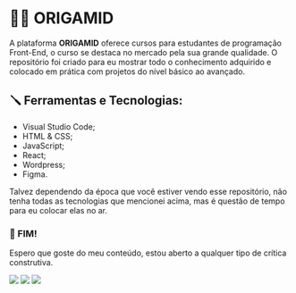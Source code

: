   <h1> 👨‍💻 ORIGAMID </h1>
  <p> A plataforma <strong>ORIGAMID</strong> oferece cursos para estudantes de programação Front-End, o curso se destaca no mercado pela sua grande qualidade. O repositório foi criado para eu mostrar todo o conhecimento adquirido e colocado em prática com projetos do nível básico ao avançado. </p>
  <h2> 🪛 Ferramentas e Tecnologias:</h2>
  <ul>
    <li>Visual Studio Code;</li>
    <li>HTML & CSS;</li>
    <li>JavaScript;</li>
    <li>React;</li>
    <li>Wordpress;</li>
    <li>Figma.</li>
  </ul>
  <p>Talvez dependendo da época que você estiver vendo esse repositório, não tenha todas as tecnologias que mencionei acima, mas é questão de tempo para eu colocar elas no ar. </p>
  <h3> 🦅 FIM!</h3>
  <p>Espero que goste do meu conteúdo, estou aberto a qualquer tipo de crítica construtiva.</p>
  <p align="left">
    <a href="https://www.linkedin.com/in/pedrogomes017/" target="_blank"><img src="https://img.shields.io/badge/LinkedIn-0077B5?style=for-the-badge&logo=linkedin&logoColor=white"></a>
    <a href="https://api.whatsapp.com/send?phone=5516997607666" target="_blank"><img src="https://img.shields.io/badge/WhatsApp-25D366?style=for-the-badge&logo=whatsapp&logoColor=white"></a>
    <a href="https://www.instagram.com/peedro2g/" target="_blank"><img src="https://img.shields.io/badge/-Instagram-%23E4405F?style=for-the-badge&logo=instagram&logoColor=white"></a>
  <p>

